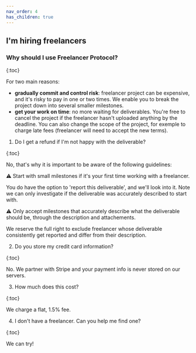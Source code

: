 ```yaml
---
nav_order: 4
has_children: true
---
```


## I'm hiring freelancers

### Why should I use Freelancer Protocol?

{:toc}

For two main reasons:

- **gradually commit and control risk**: freelancer project can be expensive, and it's risky to pay in one or two times.
  We enable you to break the project down into several smaller milestones.
- **get your work on time**: no more waiting for deliverables. You're free to cancel the project if the freelancer hasn't uploaded anything by the deadline. You can also change the scope of the project, for exemple to charge late fees (freelancer will need to accept the new terms).

1. Do I get a refund if I'm not happy with the deliverable?

{:toc}

No, that's why it is important to be aware of the following guidelines:

⚠️ Start with small milestones if it's your first time working with a freelancer.

You do have the option to 'report this deliverable', and we'll look into it.
Note we can only investigate if the deliverable was accurately described to start with.

⚠️ Only accept milestones that accurately describe what the deliverable should be, through the description and attachements.

We reserve the full right to exclude freelancer whose deliverable consistently get reported and differ from their description.

<!-- > In the same way, a freelancer who uploads misleading demos of deliverables also faces exclusion. -->

<!-- We can only investigate a complaint if the milestone was properly describe to start with.

To help us look into complaints, please make sure
When you do, we'll investigate and reserve the right to exclude any freelancer that consistently upload deliverables like this.

We can only take measure.

How big should I make the milestones ?
Depends on the kind of type of work, but usually 4-5 hours of freelancer's work is a minimum to start with.
Once you're comftorable with the -->

2. Do you store my credit card information?

{:toc}

No. We partner with Stripe and your payment info is never stored on our servers.

3. How much does this cost?

{:toc}

We charge a flat, 1.5% fee.

4.  I don't have a freelancer. Can you help me find one?

{:toc}

We can try!
